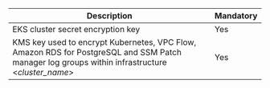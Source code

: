 | Description | Mandatory |
| ----------- | ---------- |
| EKS cluster secret encryption key | Yes |
| KMS key used to encrypt Kubernetes, VPC Flow, Amazon RDS for PostgreSQL and SSM Patch manager log groups within infrastructure &lt;_cluster_name_&gt; | Yes |
